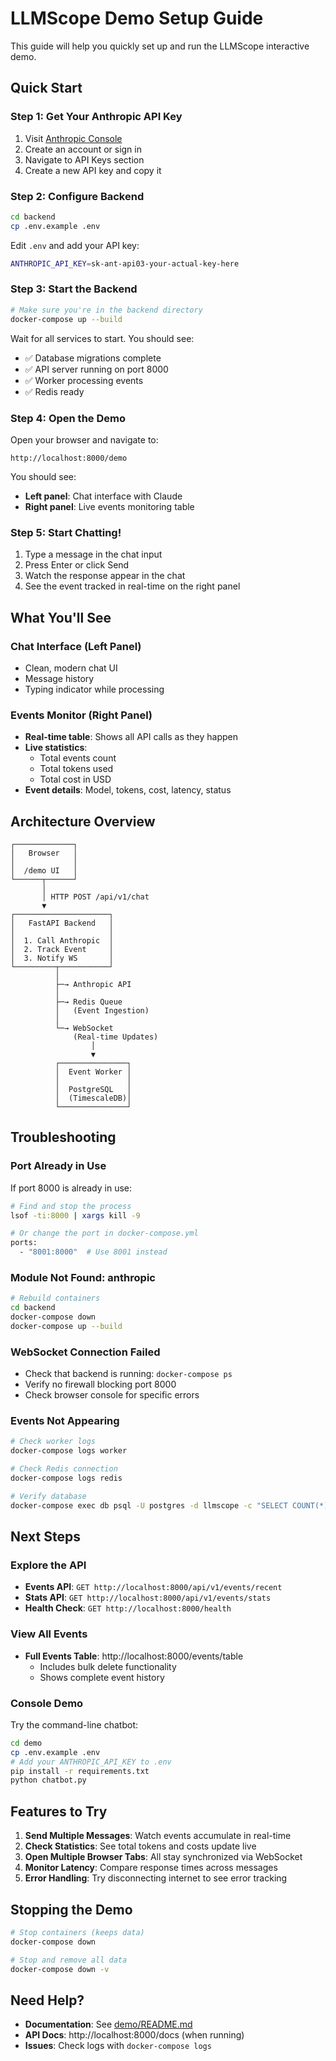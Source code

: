 # LLMScope Demo Setup Guide

This guide will help you quickly set up and run the LLMScope interactive demo.

## Quick Start

### Step 1: Get Your Anthropic API Key

1. Visit [Anthropic Console](https://console.anthropic.com/)
2. Create an account or sign in
3. Navigate to API Keys section
4. Create a new API key and copy it

### Step 2: Configure Backend

```bash
cd backend
cp .env.example .env
```

Edit `.env` and add your API key:
```bash
ANTHROPIC_API_KEY=sk-ant-api03-your-actual-key-here
```

### Step 3: Start the Backend

```bash
# Make sure you're in the backend directory
docker-compose up --build
```

Wait for all services to start. You should see:
- ✅ Database migrations complete
- ✅ API server running on port 8000
- ✅ Worker processing events
- ✅ Redis ready

### Step 4: Open the Demo

Open your browser and navigate to:
```
http://localhost:8000/demo
```

You should see:
- **Left panel**: Chat interface with Claude
- **Right panel**: Live events monitoring table

### Step 5: Start Chatting!

1. Type a message in the chat input
2. Press Enter or click Send
3. Watch the response appear in the chat
4. See the event tracked in real-time on the right panel

## What You'll See

### Chat Interface (Left Panel)
- Clean, modern chat UI
- Message history
- Typing indicator while processing

### Events Monitor (Right Panel)
- **Real-time table**: Shows all API calls as they happen
- **Live statistics**:
  - Total events count
  - Total tokens used
  - Total cost in USD
- **Event details**: Model, tokens, cost, latency, status

## Architecture Overview

```
┌─────────────┐
│   Browser   │
│             │
│  /demo UI   │
└──────┬──────┘
       │
       │ HTTP POST /api/v1/chat
       ▼
┌─────────────────────┐
│   FastAPI Backend   │
│                     │
│  1. Call Anthropic  │
│  2. Track Event     │
│  3. Notify WS       │
└─────────┬───────────┘
          │
          ├─→ Anthropic API
          │
          ├─→ Redis Queue
          │   (Event Ingestion)
          │
          └─→ WebSocket
              (Real-time Updates)
                  │
                  ▼
          ┌───────────────┐
          │  Event Worker │
          │               │
          │  PostgreSQL   │
          │  (TimescaleDB)│
          └───────────────┘
```

## Troubleshooting

### Port Already in Use
If port 8000 is already in use:
```bash
# Find and stop the process
lsof -ti:8000 | xargs kill -9

# Or change the port in docker-compose.yml
ports:
  - "8001:8000"  # Use 8001 instead
```

### Module Not Found: anthropic
```bash
# Rebuild containers
cd backend
docker-compose down
docker-compose up --build
```

### WebSocket Connection Failed
- Check that backend is running: `docker-compose ps`
- Verify no firewall blocking port 8000
- Check browser console for specific errors

### Events Not Appearing
```bash
# Check worker logs
docker-compose logs worker

# Check Redis connection
docker-compose logs redis

# Verify database
docker-compose exec db psql -U postgres -d llmscope -c "SELECT COUNT(*) FROM llm_events;"
```

## Next Steps

### Explore the API
- **Events API**: `GET http://localhost:8000/api/v1/events/recent`
- **Stats API**: `GET http://localhost:8000/api/v1/events/stats`
- **Health Check**: `GET http://localhost:8000/health`

### View All Events
- **Full Events Table**: http://localhost:8000/events/table
  - Includes bulk delete functionality
  - Shows complete event history

### Console Demo
Try the command-line chatbot:
```bash
cd demo
cp .env.example .env
# Add your ANTHROPIC_API_KEY to .env
pip install -r requirements.txt
python chatbot.py
```

## Features to Try

1. **Send Multiple Messages**: Watch events accumulate in real-time
2. **Check Statistics**: See total tokens and costs update live
3. **Open Multiple Browser Tabs**: All stay synchronized via WebSocket
4. **Monitor Latency**: Compare response times across messages
5. **Error Handling**: Try disconnecting internet to see error tracking

## Stopping the Demo

```bash
# Stop containers (keeps data)
docker-compose down

# Stop and remove all data
docker-compose down -v
```

## Need Help?

- **Documentation**: See [demo/README.md](demo/README.md)
- **API Docs**: http://localhost:8000/docs (when running)
- **Issues**: Check logs with `docker-compose logs`
